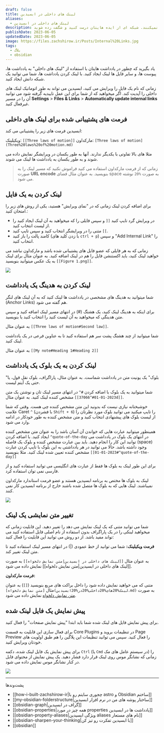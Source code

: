 ```yaml
---
draft: false
title: لینک های داخلی در ابسیدین
aliases:
  - لینک های داخلی در ابسیدین
description: ایده هایتان را به یکدیگر متصل کنید. مناسب برای کسانی که به  صورت خطی فکر نمیکنند. شبکه ای از ایده هایتان درست کنید و شگفت زده شوید.
publishDate: 2023-06-05
updatedDate: 2023-06-05
image: https://files.zachshirow.ir/Posts/Internal%20Links.jpg
tags:
  - بلاگ
  - obsidian
---
```



یاد بگیرید که چطور در یادداشت هایتان با استفاده از "لینک های داخلی" به یادداشت ها، پیوست ها، و سایر فایل ها لینک ایجاد کنید. با لینک کردن یادداشت ها، شما می توانید یک شبکه دانش ایجاد کنید.

زمانی که نام یک فایل را ویرایش می کنید، ابسیدین می تواند به طور اتوماتیک لینک های داخلی را آپدیت کند. اگر میخواهید که از شما برای این عمل تاییدیه گرفته شود می توانید آن را در مسیر **Settings** > **Files & Links** > **Automatically update internal links** غیرفعال کنید. 

## فرمت های پشتیبانی شده برای لینک های داخلی

ابسیدین فرمت های زیر را پشتیبانی می کند: 

ویکیلینک: `[[Three laws of motion]]`
مارکداون: `[Three laws of motion](Three%20laws%20of%20motion.md)`

مثلا های بالا تفاوتی با یکدیگر ندارند. آنها به طور یکسان در ویرایشگر نمایش داده می شوند و به طور یکسان به یادداشت ها لینک می شوند. 

> زمانی که از فرمت مارکداون استفاده می کنید فراموش نکنید که مسیر لینک را به صورت **URL encode** بنویسید. به عنوان مثال فضای space به صورت `%20` نوشته می شود. 

## لینک کردن به یک فایل
برای اضافه کردن لینک زمانی که در "نمای ویرایش" هستید، یکی از روش های زیر را امتحان کنید.: 

- در ویرایش گرد تایپ کنید `[[` و سپس فایلی را که میخواهید به آن لینک ایجاد کنید را از لیست انتخاب کنید. 
- متنی را در ویرایشگر انتخاب کنید و سپس تایپ کنید `[[`.
- کامند پالت را باز کنید (با زدن کلید های `ctrl + p`) و سپس "Add Internal Link" را انتخاب کنید. 

زمانی که به هر فایلی که عضو فایل های پشتیبانی شده باشد و مارکداون نباشد می خواهید لینک کنید، باید اکستنشن فایل را هم در لینک اضافه کنید. به عنوان مثال برای لینک به یک عکس میتوانید بنویسید `[[Figure 1.png]]`. 

![](https://files.zachshirow.ir/Posts/obsidian-internal-links/internal-link-1.png)

## لینک کردن به هدینگ یک یادداشت

شما میتوانید به هدینگ های مشخصی در یادداشت ها لینک کنید که به آن لینک های لنگر (Anchor Links) هم گفته می شود. 

برای اینکه به هدینگ لینک کنید، یک هشتگ (#) در انتهای مسیر لینک اضافه کنید و سپس متن هدینگی که میخواهید به آن لیست کنید را انتخاب کنید یا بنویسید. 

به عنوان مثال `[[Three laws of motion#Second law]]`. 

شما میتوانید از چند هشتگ پشت سر هم استفاده کنید تا به عناوین فرعی در یک یادداشت لینک کنید. 

به عنوان مثال `[[My note#Heading 1#Heading 2]]`

## لینک کردن به یک بلوک یک یادداشت

"بلوک" یک یونیت متن در یادداشت شماست. به عنوان مثال، پاراگراف، بلوک نقل قول، یا حتی یک آیتم لیست. 

شما میتوانید به یک بلوک با اضافه کردن `#^` در انتهای مسیر لینک تان و نوشتن یک متن مشخص کننده لینک کنید. به عنوان مثال `[[2023-01-01#^37066d]]`. 

خوشبختانه نیازی نیست که بدونید این متن مشخص کننده چی هست. وقتی که شما علامت Caret `^` (با فشردن `Shift + 6`) را تایپ میکنید می توانید بلوک مورد نظرتان را از لیست بلوک های پیشنهادی انتخاب کنید و متن مشخص کننده به طور خودکار در ادامه وارد می شود. 

همینطور میتوانید عبارت هایی که خواندن آن آسان باشد را به عنوان متن مشخص کننده ایجاد کنید. با اضافه کردن `^quote-of-the-day` در انتهای یک بلوک در یادداشت می توانید این کار را انجام دهید. باید بین عبارت مشخص کننده و بلوک یک فاصله (space) وجود داشته باشد. حالا می توانید در هر یادداشتی به این بلوک با تایپ کردن عبارت مشخص کننده تعیین شده لینک کنید. مثلا بنویسید `[[2023-01-01#^quote-of-the-day]]` 

برای این طور لینک به بلوک ها فقط از عبارت های انگلیسی می توانید استفاده کنید و از فارسی نمی توان استفاده کرد. 

لینک به بلوک ها مختص به برنامه ابسیدین هستند و عضو فرمت استاندارد مارکداون نمیباشند. لینک هایی که به بلوک ها متصل شده باشند خارج از برنامه ابسیدین کار نمی کنند. 

![](https://files.zachshirow.ir/Posts/obsidian-internal-links/internal-link-2.jpg)

## تغییر متن نمایشی یک لینک
شما می توانید متنی که یک لینک نمایش می دهد را تغییر دهید. این قابلیت زمانی که میخواهید لینکی را در یک پاراگراف بدون استفاده از نام اصلی فایل استفاده کنید می تواند مفید باشد. از دو روش می توانید این قابلیت را فعال کنید: 

**فرمت ویکیلینک:** 
شما می توانید از خط عمودی (|) در انتهای مسیر لینک استفاده کنید تا متن لینک تغییر کند. 

به عنوان مثال `[[لینک های داخلی در ابسیدین|متن نمایش دلخواه]]` به صورت [[لینک های داخلی در ابسیدین|متن نمایش دلخواه]] نمایش داده می شود. 

**فرمت مارکداون:** 

متنی که می خواهید نمایش داده شود را داخل براکت های مربع بنویسید (`[]`)
به عنوان مثال `[متن نمایش دلخواه](لینک%20های%20داخلی%20در%20ابسیدین.md)` به صورت [متن نمایش دلخواه](لینک%20های%20داخلی%20در%20ابسیدین.md) نمایش داده می شود. 

## پیش نمایش یک فایل لینک شده

برای پیش نمایش فایل های لینک شده شما باید ابتدا "پیش نمایش صفحات" را فعال کنید. 

برای فعال سازی این قابلیت به قسمت Core Plugins در تنظیمات بروید و Page Preview را فعال کنید. سپس می توانید تنظیمات این پلاگین را هم طبق اولویت های خودتان ویرایش کنید. 

برای پیش نمایش یک فایل لینک شده، دکمه `Ctrl` (یا `Cmd` در سیستم عامل های مک) را زمانی که نشانگر موس روی لینک قرار دارد فشار دهید. یک پیش نمایش از محتوای فایل در کنار نشانگر موس نمایش داده می شود. 


![](https://files.zachshirow.ir/Posts/obsidian-internal-links/internal-link-2.jpg)


---
پشت‌وند‌ها
- [[how-i-built-zachshirow-ir|چجوری سایتم رو با astro و Obsidian ساختم]]
- [[my-obsidian-folderstructure|ساختار پوشه های من در نرم افزار ابسیدین]]
- [[obsidian-graph|گراف در ابسیدین]]
- [[obsidian-properties|همه چیز در مورد properties یادداشت ها در ابسیدین]]
- [[obsidian-property-aliases|ویژگی ابسیدین aliases نام های مستعار]]
- [[obsidian-sharpen-your-thinking|با ابسیدین تفکرت رو تیز کن]]
- [[obsidian]]